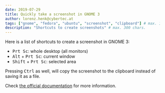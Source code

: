 ```yaml
---
date: 2019-07-29
title: Quickly take a screenshot in GNOME 3
author: lorenz.henk@cybertec.at
tags: ["gnome", "fedora", "ubuntu", "screenshot", "clipboard"] # max. 10 tags; lowercase; dash-separated
description: "Shortcuts to create screenshots" # max. 300 chars.
---
```


Here is a list of shortcuts to create a screenshot in GNOME 3:
- <kbd>Prt Sc</kbd>: whole desktop (all monitors)
- <kbd>Alt</kbd> + <kbd>Prt Sc</kbd>: current window
- <kbd>Shift</kbd> + <kbd>Prt Sc</kbd>: selected area

Pressing <kbd>Ctrl</kbd> as well, will copy the screenshot to the clipboard instead of saving it as a file.

Check [the official documentation](https://help.gnome.org/users/gnome-help/stable/screen-shot-record.html) for more information.
